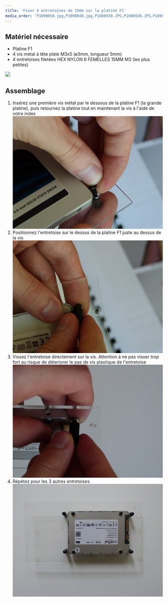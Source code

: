 ```yaml
---
title: 'Fixer 4 entretoises de 15mm sur la platine F1'
media_order: 'P1090050.jpg,P1090049.jpg,P1080939.JPG,P1080938.JPG,P1090047.jpg,P1090045.jpg,P1090048.jpg'
---
```


## Matériel nécessaire

* Platine F1
* 4 vis métal à tête plate M3x5 \(ø3mm, longueur 5mm\)
* 4 entretoises filetées HEX NYLON 6 FEMELLES 15MM M3  (les plus petites)

![](IMG_5192.JPG)

## Assemblage

1. Insérez une première vis métal par le dessous de la platine F1 (la grande platine), puis retournez la platine tout en maintenant la vis à l'aide de votre index
   ![](P1090050.jpg)
2. Positionnez l'entretoise sur le dessus de la platine F1 juste au dessus de la vis
  ![](P1090049.jpg)
3. Vissez l'entretoise directement sur la vis. Attention à ne pas visser trop fort au risque de déteriorer le pas de vis plastique de l'entretoise  
   ![](P1090048.jpg)
4. Répétez pour les 3 autres entretoises 
	![](P1080939.JPG)

